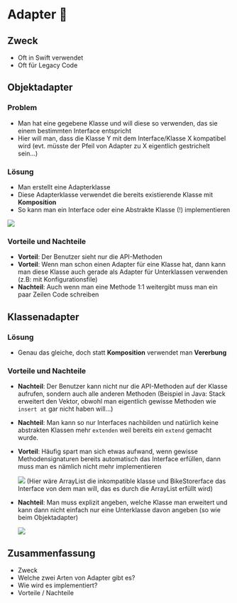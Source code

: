
# Adapter 🔌

## Zweck

- Oft in Swift verwendet
- Oft für Legacy Code

## Objektadapter

### Problem
- Man hat eine gegebene Klasse und will diese so verwenden, das sie einem bestimmten Interface entspricht
- Hier will man, dass die Klasse Y mit dem Interface/Klasse X kompatibel wird (evt. müsste der Pfeil von Adapter zu X eigentlich gestrichelt sein…)

### Lösung

- Man erstellt eine Adapterklasse
- Diese Adapterklasse verwendet die bereits existierende Klasse mit **Komposition**
- So kann man ein Interface oder eine Abstrakte Klasse (!) implementieren

![][image-1]

### Vorteile und Nachteile
- **Vorteil**: Der Benutzer sieht nur die API-Methoden
- **Vorteil**: Wenn man schon einen Adapter für eine Klasse hat, dann kann man diese Klasse auch gerade als Adapter für Unterklassen verwenden (z.B: mit Konfigurationsfile)
- **Nachteil**: Auch wenn man eine Methode 1:1 weitergibt muss man ein paar Zeilen Code schreiben

## Klassenadapter

### Lösung

- Genau das gleiche, doch statt **Komposition** verwendet man **Vererbung**

### Vorteile und Nachteile

- **Nachteil**: Der Benutzer kann nicht nur die API-Methoden auf der Klasse aufrufen, sondern auch alle anderen Methoden (Beispiel in Java: Stack erweitert den Vektor, obwohl man eigentlich gewisse Methoden wie `insert at` gar nicht haben will…)
- **Nachteil**: Man kann so nur Interfaces nachbilden und natürlich keine abstrakten Klassen mehr `extenden` weil bereits ein `extend` gemacht wurde.
- **Vorteil**: Häufig spart man sich etwas aufwand, wenn gewisse Methodensignaturen bereits automatisch das Interface erfüllen, dann muss man es nämlich nicht mehr implementieren

	![][image-2]
	(Hier wäre ArrayList die inkompatible klasse und BikeStorerface das Interface von dem man will, das es durch die ArrayList erfüllt wird)

- **Nachteil**: Man muss explizit angeben, welche Klasse man erweitert und kann dann nicht einfach nur eine Unterklasse davon angeben (so wie beim Objektadapter)

	![][image-3]

## Zusammenfassung
- Zweck
- Welche zwei Arten von Adapter gibt es?
- Wie wird es implementiert?
- Vorteile / Nachteile

[image-1]:	assets/DraggedImage.tiff
[image-2]:	assets/DraggedImage-1.tiff
[image-3]:	assets/DraggedImage-2.tiff